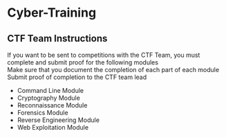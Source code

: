 # Cyber-Training

## CTF Team Instructions

If you want to be sent to competitions with the CTF Team, you must complete and submit proof for the following modules  
Make sure that you document the completion of each part of each module  
Submit proof of completion to the CTF team lead  

+ Command Line Module
+ Cryptography Module
+ Reconnaissance Module
+ Forensics Module
+ Reverse Engineering Module
+ Web Exploitation Module
